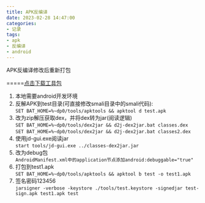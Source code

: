 ```yaml
---
title: APK反编译
date: 2023-02-28 14:47:00
categories: 
- 记录
tags:
- apk
- 反编译
- android
---
```

APK反编译修改后重新打包
<!--more-->
=====[点击下载工具包](/images/fanbianyi.zip)
1. 本地需要android开发环境
2. 反解APK到test目录(可直接修改smali目录中的smali代码):  
`SET BAT_HOME=%~dp0/tools/apktools && apktool d test.apk`  
3. 改为zip解压获取dex，并将dex转为jar(阅读逻辑)  
`SET BAT_HOME=%~dp0/tools/dex2jar && d2j-dex2jar.bat classes.dex`  
`SET BAT_HOME=%~dp0/tools/dex2jar && d2j-dex2jar.bat classes2.dex`  
4. 使用jd-gui.exe阅读jar  
`start tools/jd-gui.exe ../classes-dex2jar.jar`
5. 改为debug包  
`AndroidManifest.xml中的application节点添加android:debuggable="true"`
7. 打包到test1.apk  
`SET BAT_HOME=%~dp0/tools/apktools && apktool b test -o test1.apk`  
8. 签名密码123456  
`jarsigner -verbose -keystore ./tools/test.keystore -signedjar test-sign.apk test1.apk test`  

